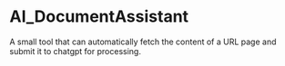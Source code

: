 # AI_DocumentAssistant
A small tool that can automatically fetch the content of a URL page and submit it to chatgpt for processing.
